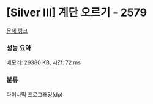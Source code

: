# [Silver III] 계단 오르기 - 2579 

[문제 링크](https://www.acmicpc.net/problem/2579) 

### 성능 요약

메모리: 29380 KB, 시간: 72 ms

### 분류

다이나믹 프로그래밍(dp)

